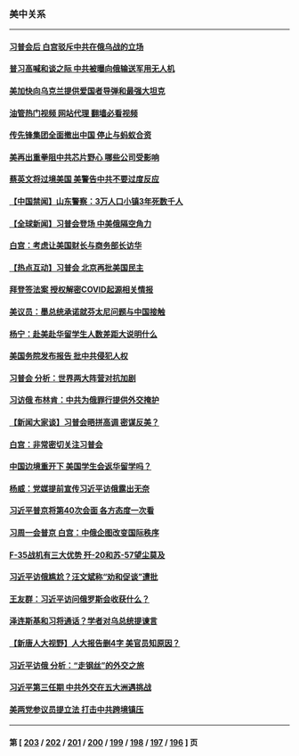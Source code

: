 ### 美中关系
---
#### [习普会后 白宫驳斥中共在俄乌战的立场](../../pages/nf1412576/n13955353.md?03220845) 
#### [普习高喊和谈之际 中共被曝向俄输送军用无人机](../../pages/nf1412576/n13955315.md?03220845) 
#### [美加快向乌克兰提供爱国者导弹和最强大坦克](../../pages/nf1412576/n13955323.md?03220845) 
#### [油管热门视频 网站代理 翻墙必看视频](http://138.2.39.72:81/youtube.html?epic-marker?03220845)
#### [传先锋集团全面撤出中国 停止与蚂蚁合资](../../pages/nf1412576/n13955259.md?03220845) 
#### [美再出重拳阻中共芯片野心 哪些公司受影响](../../pages/nf1412576/n13955288.md?03220845) 
#### [蔡英文将过境美国 美警告中共不要过度反应](../../pages/nf1412576/n13955292.md?03220845) 
#### [【中国禁闻】山东警察：3万人口小镇3年死数千人](../../pages/nf1412576/n13954635.md?03220845) 
#### [【全球新闻】习普会登场 中美俄隔空角力](../../pages/nf1412576/n13955058.md?03220845) 
#### [白宫：考虑让美国财长与商务部长访华](../../pages/nf1412576/n13954887.md?03220845) 
#### [【热点互动】习普会 北京再批美国民主](../../pages/nf1412576/n13954705.md?03220845) 
#### [拜登签法案 授权解密COVID起源相关情报](../../pages/nf1412576/n13954813.md?03220845) 
#### [美议员：墨总统承诺就芬太尼问题与中国接触](../../pages/nf1412576/n13954711.md?03220845) 
#### [杨宁：赴美赴华留学生人数差距大说明什么](../../pages/nf1412576/n13954695.md?03220845) 
#### [美国务院发布报告 批中共侵犯人权](../../pages/nf1412576/n13954646.md?03220845) 
#### [习普会 分析：世界两大阵营对抗加剧](../../pages/nf1412576/n13954620.md?03220845) 
#### [习访俄 布林肯：中共为俄罪行提供外交掩护](../../pages/nf1412576/n13954596.md?03220845) 
#### [【新闻大家谈】习普会晤拼高调 密谋反美？](../../pages/nf1412576/n13954545.md?03220845) 
#### [白宫：非常密切关注习普会](../../pages/nf1412576/n13954585.md?03220845) 
#### [中国边境重开下 美国学生会返华留学吗？](../../pages/nf1412576/n13954319.md?03220845) 
#### [杨威：党媒提前宣传习近平访俄露出无奈](../../pages/nf1412576/n13954071.md?03220845) 
#### [习近平普京将第40次会面 各方态度一次看](../../pages/nf1412576/n13954023.md?03220845) 
#### [习周一会普京 白宫：中俄企图改变国际秩序](../../pages/nf1412576/n13953906.md?03220845) 
#### [F-35战机有三大优势 歼-20和苏-57望尘莫及](../../pages/nf1412576/n13952900.md?03220845) 
#### [习近平访俄尴尬？汪文斌称“劝和促谈”遭批](../../pages/nf1412576/n13953279.md?03220845) 
#### [王友群：习近平访问俄罗斯会收获什么？](../../pages/nf1412576/n13953283.md?03220845) 
#### [泽连斯基和习将通话？学者对乌总统提谏言](../../pages/nf1412576/n13953241.md?03220845) 
#### [【新唐人大视野】人大报告删4字 美官员知原因？](../../pages/nf1412576/n13953227.md?03220845) 
#### [习近平访俄 分析：“走钢丝”的外交之旅](../../pages/nf1412576/n13953196.md?03220845) 
#### [习近平第三任期 中共外交在五大洲遇挑战](../../pages/nf1412576/n13951340.md?03220845) 
#### [美两党参议员提立法 打击中共跨境镇压](../../pages/nf1412576/n13952926.md?03220845) 

---
#### 第 [ [203](./203.md?03220845) / [202](./202.md?03220845) / [201](./201.md?03220845) / [200](./200.md?03220845) / [199](./199.md?03220845) / [198](./198.md?03220845) / [197](./197.md?03220845) / [196](./196.md?03220845) ] 页
